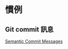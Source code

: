 # 慣例

## Git commit 訊息
[Semantic Commit Messages](https://seesparkbox.com/foundry/semantic_commit_messages)